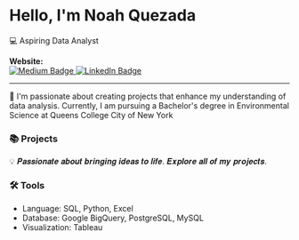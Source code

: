 # Hello, I'm Noah Quezada
:computer: Aspiring Data Analyst

**Website:**  
<a href="https://medium.com/@noahquezadaags" target="_blank">
  <img src="https://img.shields.io/badge/Medium-000000?style=for-the-badge&logo=medium&logoColor=white" 
  alt="Medium Badge"/>
</a><a href="https://www.linkedin.com/in/noah-quezada-20425231a/" target="_blank">
  <img src="https://img.shields.io/badge/LinkedIn-0A66C2?style=for-the-badge&logo=linkedin&logoColor=white" 
  alt="LinkedIn Badge"/>
</a>

---
👋 I'm passionate about creating projects that enhance my understanding of data analysis. Currently, I am pursuing a Bachelor's degree in Environmental Science at Queens College City of New York

### 📚 Projects 
💡 𝑷𝒂𝒔𝒔𝒊𝒐𝒏𝒂𝒕𝒆 𝒂𝒃𝒐𝒖𝒕 𝒃𝒓𝒊𝒏𝒈𝒊𝒏𝒈 𝒊𝒅𝒆𝒂𝒔 𝒕𝒐 𝒍𝒊𝒇𝒆. 𝑬𝒙𝒑𝒍𝒐𝒓𝒆 𝒂𝒍𝒍 𝒐𝒇 𝒎𝒚 𝒑𝒓𝒐𝒋𝒆𝒄𝒕𝒔.

### 🛠️ Tools

- Language: SQL, Python, Excel
- Database: Google BigQuery, PostgreSQL, MySQL
- Visualization: Tableau

